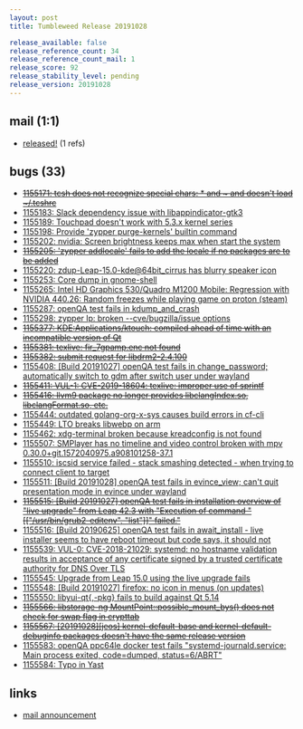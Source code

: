 ```yaml
---
layout: post
title: Tumbleweed Release 20191028

release_available: false
release_reference_count: 34
release_reference_count_mail: 1
release_score: 92
release_stability_level: pending
release_version: 20191028
---
```


## mail (1:1)

- [released!](https://lists.opensuse.org/opensuse-factory/2019-10/msg00410.html) (1 refs)

## bugs (33)

<!--more-->

- ~~[1155171: tcsh does not recognize special chars:  *  and ~  and doesn't load  ~/.tcshrc](https://bugzilla.opensuse.org/show_bug.cgi?id=1155171)~~
- [1155183: Slack dependency issue with libappindicator-gtk3](https://bugzilla.opensuse.org/show_bug.cgi?id=1155183)
- [1155189: Touchpad doesn't work with 5.3.x kernel series](https://bugzilla.opensuse.org/show_bug.cgi?id=1155189)
- [1155198: Provide 'zypper purge-kernels' builtin command](https://bugzilla.opensuse.org/show_bug.cgi?id=1155198)
- [1155202: nvidia: Screen brightness keeps max when start the system](https://bugzilla.opensuse.org/show_bug.cgi?id=1155202)
- ~~[1155205: 'zypper addlocale' fails to add the locale if no packages are to be added](https://bugzilla.opensuse.org/show_bug.cgi?id=1155205)~~
- [1155220: zdup-Leap-15.0-kde@64bit_cirrus has blurry speaker icon](https://bugzilla.opensuse.org/show_bug.cgi?id=1155220)
- [1155253: Core dump in gnome-shell](https://bugzilla.opensuse.org/show_bug.cgi?id=1155253)
- [1155265: Intel HD Graphics 530/Quadro M1200 Mobile: Regression with NVIDIA 440.26: Random freezes while playing game on proton (steam)](https://bugzilla.opensuse.org/show_bug.cgi?id=1155265)
- [1155287: openQA test fails in kdump_and_crash](https://bugzilla.opensuse.org/show_bug.cgi?id=1155287)
- [1155298: zypper lp: broken --cve/bugzilla/issue options](https://bugzilla.opensuse.org/show_bug.cgi?id=1155298)
- ~~[1155377: KDE:Applications/ktouch: compiled ahead of time with an incompatible version of Qt](https://bugzilla.opensuse.org/show_bug.cgi?id=1155377)~~
- ~~[1155381: texlive: fir_7gpamp.enc not found](https://bugzilla.opensuse.org/show_bug.cgi?id=1155381)~~
- ~~[1155382: submit request for libdrm2-2.4.100](https://bugzilla.opensuse.org/show_bug.cgi?id=1155382)~~
- [1155408: \[Build 20191027\] openQA test fails in change_password; automatically switch to gdm after switch user under wayland](https://bugzilla.opensuse.org/show_bug.cgi?id=1155408)
- ~~[1155411: VUL-1: CVE-2019-18604: texlive: improper use of sprintf](https://bugzilla.opensuse.org/show_bug.cgi?id=1155411)~~
- ~~[1155416: llvm9 package no longer provides libclangIndex.so, libclangFormat.so, etc.](https://bugzilla.opensuse.org/show_bug.cgi?id=1155416)~~
- [1155444: outdated golang-org-x-sys causes build errors in cf-cli](https://bugzilla.opensuse.org/show_bug.cgi?id=1155444)
- [1155449: LTO breaks libwebp on arm](https://bugzilla.opensuse.org/show_bug.cgi?id=1155449)
- [1155462: xdg-terminal broken because kreadconfig is not found](https://bugzilla.opensuse.org/show_bug.cgi?id=1155462)
- [1155507: SMPlayer has no timeline and video control broken with mpv 0.30.0+git.1572040975.a908101258-37.1](https://bugzilla.opensuse.org/show_bug.cgi?id=1155507)
- [1155510: iscsid service failed - stack smashing detected - when trying to connect client to target](https://bugzilla.opensuse.org/show_bug.cgi?id=1155510)
- [1155511: \[Build 20191028\] openQA test fails in evince_view; can't quit presentation mode in evince under wayland](https://bugzilla.opensuse.org/show_bug.cgi?id=1155511)
- ~~[1155515: \[Build 20191027\] openQA test fails in installation overview of "live upgrade" from Leap 42.3 with "Execution of command "\[\["/usr/bin/grub2-editenv", "list"\]\]" failed."](https://bugzilla.opensuse.org/show_bug.cgi?id=1155515)~~
- [1155516: \[Build 20190625\] openQA test fails in await_install - live installer seems to have reboot timeout but code says, it should not](https://bugzilla.opensuse.org/show_bug.cgi?id=1155516)
- [1155539: VUL-0: CVE-2018-21029: systemd: no hostname validation results in acceptance of any certificate signed by a trusted certificate authority for DNS Over TLS](https://bugzilla.opensuse.org/show_bug.cgi?id=1155539)
- [1155545: Upgrade from Leap 15.0 using the live upgrade fails](https://bugzilla.opensuse.org/show_bug.cgi?id=1155545)
- [1155548: \[Build 20191027\] firefox: no icon in menus (on updates)](https://bugzilla.opensuse.org/show_bug.cgi?id=1155548)
- [1155550: libyui-qt{,-pkg} fails to build against Qt 5.14](https://bugzilla.opensuse.org/show_bug.cgi?id=1155550)
- ~~[1155566: libstorage-ng MountPoint::possible_mount_bys() does not check for swap flag in crypttab](https://bugzilla.opensuse.org/show_bug.cgi?id=1155566)~~
- ~~[1155567: \[20191028\]\[jeos\] kernel-default-base and kernel-default-debuginfo packages doesn't have the same release version](https://bugzilla.opensuse.org/show_bug.cgi?id=1155567)~~
- [1155583: openQA ppc64le docker test fails "systemd-journald.service: Main process exited, code=dumped, status=6/ABRT"](https://bugzilla.opensuse.org/show_bug.cgi?id=1155583)
- [1155584: Typo in Yast](https://bugzilla.opensuse.org/show_bug.cgi?id=1155584)



## links

- [mail announcement](https://lists.opensuse.org/opensuse-factory/2019-10/msg00407.html)
